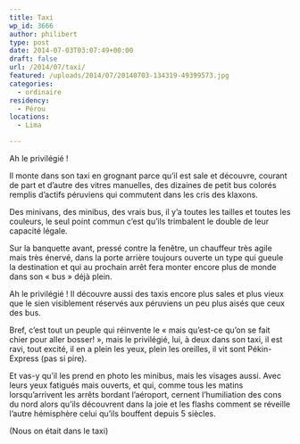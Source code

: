 ```yaml
---
title: Taxi
wp_id: 3666
author: philibert
type: post
date: 2014-07-03T03:07:49+00:00
draft: false
url: /2014/07/taxi/
featured: /uploads/2014/07/20140703-134319-49399573.jpg
categories:
  - ordinaire
residency:
  - Pérou
locations:
  - Lima

---
```

Ah le privilégié !

Il monte dans son taxi en grognant parce qu&rsquo;il est sale et découvre, courant de part et d&rsquo;autre des vitres manuelles, des dizaines de petit bus colorés remplis d&rsquo;actifs péruviens qui commutent dans les cris des klaxons. 

Des minivans, des minibus, des vrais bus, il y&rsquo;a toutes les tailles et toutes les couleurs, le seul point commun c&rsquo;est qu&rsquo;ils trimbalent le double de leur capacité légale.

Sur la banquette avant, pressé contre la fenêtre, un chauffeur très agile mais très énervé, dans la porte arrière toujours ouverte un type qui gueule la destination et qui au prochain arrêt fera monter encore plus de monde dans son « bus » déjà plein.

Ah le privilégié ! Il découvre aussi des taxis encore plus sales et plus vieux que le sien visiblement réservés aux péruviens un peu plus aisés que ceux des bus.

Bref, c&rsquo;est tout un peuple qui réinvente le « mais qu&rsquo;est-ce qu&rsquo;on se fait chier pour aller bosser! », mais le privilégié, lui, à deux dans son taxi, il est ravi, tout excité, il en a plein les yeux, plein les oreilles, il vit sont Pékin-Express (pas si pire).

Et vas-y qu&rsquo;il les prend en photo les minibus, mais les visages aussi. Avec leurs yeux fatigués mais ouverts, et qui, comme tous les matins lorsqu&rsquo;arrivent les arrêts bordant l&rsquo;aéroport, cernent l&rsquo;humiliation des cons du nord alors qu&rsquo;ils découvrent dans la joie et les flashs comment se réveille l&rsquo;autre hémisphère celui qu&rsquo;ils bouffent depuis 5 siècles.

(Nous on était dans le taxi)